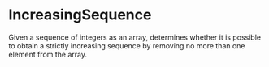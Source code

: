 # IncreasingSequence
Given a sequence of integers as an array, determines whether it is possible to obtain a strictly increasing sequence by removing no more than one element from the array.
